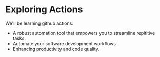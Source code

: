 # Exploring Actions
We'll be learning github actions.
- A robust automation tool that empowers you to streamline repititive tasks.
- Automate your software development workflows
- Enhancing productivity and code quality.